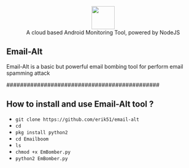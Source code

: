  <p align="center">
<img src="https://i.ytimg.com/vi/_UHith29250/maxresdefault.jpg" height="60"><br>
A cloud based Android Monitoring Tool, powered by NodeJS
</p>
 
 ## Email-Alt

Email-Alt is a basic but powerful email bombing tool for perform email spamming attack

#############################################

## How to install and use  Email-Alt tool ?

- `git clone https://github.com/erik51/email-alt`
- `cd`
- `pkg install python2`
- `cd Emailboom`
- `ls`
- `chmod +x EmBomber.py`
- `python2 EmBomber.py`

